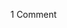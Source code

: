 <span class="commentheader">1 Comment</span>

<!-- <div class="commentdivider">
<span class="commentauthorbox">Posted by Mom</span>
<span class="commentdatebox">Saturday, March  9, 2002</span>
<span class="commenttimebox"> 8:49 AM</span>
</div>
<div class="commentbody">you too smart for me!!!</div> -->
